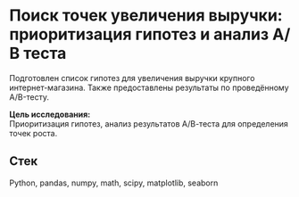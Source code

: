 # Поиск точек увеличения выручки: приоритизация гипотез и анализ А/В теста

Подготовлен список гипотез для увеличения выручки крупного интернет-магазина.
Также предоставлены результаты по проведённому A/B-тесту. 

**Цель исследования:**   
Приоритизация гипотез, анализ результатов А/В-теста для определения точек роста.

## Стек

Python, pandas, numpy, math, scipy, matplotlib, seaborn